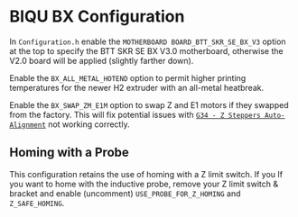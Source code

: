 # BIQU BX Configuration

In `Configuration.h` enable the `MOTHERBOARD BOARD_BTT_SKR_SE_BX_V3` option at the top to specify the BTT SKR SE BX V3.0 motherboard, otherwise the V2.0 board will be applied (slightly farther down).

Enable the `BX_ALL_METAL_HOTEND` option to permit higher printing temperatures for the newer H2 extruder with an all-metal heatbreak.

Enable the `BX_SWAP_ZM_E1M` option to swap Z and E1 motors if they swapped from the factory. This will fix potential issues with [`G34 - Z Steppers Auto-Alignment`](https://marlinfw.org/docs/gcode/G034-zsaa.html) not working correctly.

## Homing with a Probe

This configuration retains the use of homing with a Z limit switch. If you If you want to home with the inductive probe, remove your Z limit switch & bracket and enable (uncomment) `USE_PROBE_FOR_Z_HOMING` and `Z_SAFE_HOMING`.
